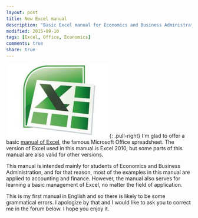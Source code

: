 ```yaml
---
layout: post
title: New Excel manual 
description: "Basic Excel manual for Economics and Business Administration"
modified: 2015-09-10
tags: [Excel, Office, Economics]
comments: true
share: true
---
```


![Logo Excel](/images/logo_excel.jpg){: .pull-right} 
I'm glad to offer a basic [manual of Excel](/office/excel/manual/index.html), the famous Microsoft Office spreadsheet. The version of Excel used in this manual is Excel 2010, but some parts of this manual are also valid for other versions. 
 
This manual is intended mainly for students of Economics and Business Administration, and for that reason, most of the examples in this manual are applied to accounting and finance. However, the manual also serves for learning a basic management of Excel, no matter the field of application.

This is my first manual in English and so there is likely to be some grammatical errors. I apologize by that and I would like to ask you to correct me in the forum below. I hope you enjoy it. 
 

